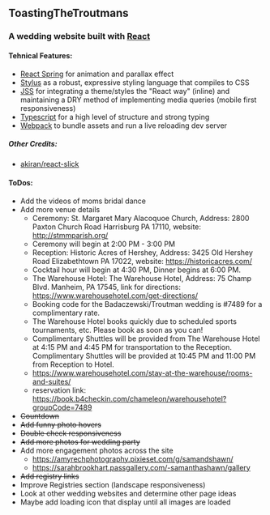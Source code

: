 ## ToastingTheTroutmans
### A wedding website built with [React](https://reactjs.org/)

#### Tehnical Features:
* [React Spring](https://github.com/drcmda/react-spring) for animation and parallax effect
* [Stylus](https://github.com/stylus/stylus) as a robust, expressive styling language that compiles to CSS
* [JSS](https://www.npmjs.com/package/react-jss) for integrating a theme/styles the "React way" (inline) and maintaining a DRY method of implementing media queries (mobile first responsiveness)
* [Typescript](https://www.typescriptlang.org/) for a high level of structure and strong typing
* [Webpack](https://webpack.js.org/) to bundle assets and run a live reloading dev server

##### Other Credits:
* [akiran/react-slick](https://github.com/akiran/react-slick)

#### ToDos:
* Add the videos of moms bridal dance
* Add more venue details
    * Ceremony: St. Margaret Mary Alacoquoe Church, Address: 2800 Paxton Church Road Harrisburg PA 17110, website: http://stmmparish.org/ 
    * Ceremony will begin at 2:00 PM - 3:00 PM
    * Reception: Historic Acres of Hershey, Address: 3425 Old Hershey Road Elizabethtown PA 17022, website: https://historicacres.com/ 
    * Cocktail hour will begin at 4:30 PM, Dinner begins at 6:00 PM. 
    * The Warehouse Hotel: The Warehouse Hotel, Address: 75 Champ Blvd. Manheim, PA 17545, link for directions: https://www.warehousehotel.com/get-directions/ 
    * Booking code for the Badaczewski/Troutman wedding is #7489 for a complimentary rate. 
    * The Warehouse Hotel books quickly due to scheduled sports tournaments, etc. Please book as soon as you can! 
    * Complimentary Shuttles will be provided from The Warehouse Hotel at 4:15 PM and 4:45 PM for transportation to the Reception. Complimentary Shuttles will be provided at 10:45 PM and 11:00 PM from Reception to Hotel. 
    * https://www.warehousehotel.com/stay-at-the-warehouse/rooms-and-suites/
    * reservation link: https://book.b4checkin.com/chameleon/warehousehotel?groupCode=7489
* ~~Countdown~~
* ~~Add funny photo hovers~~
* ~~Double check responsiveness~~
* ~~Add more photos for wedding party~~
* Add more engagement photos across the site
    * https://amyrechphotography.pixieset.com/g/samandshawn/ 
    * https://sarahbrookhart.passgallery.com/-samanthashawn/gallery 
* ~~Add registry links~~
* Improve Registries section (landscape responsiveness)
* Look at other wedding websites and determine other page ideas
* Maybe add loading icon that display until all images are loaded
